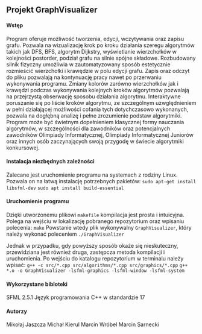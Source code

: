 ## Projekt GraphVisualizer

#### Wstęp
Program oferuje możliwość tworzenia, edycji, wczytywania oraz zapisu grafu. Pozwala na wizualizację krok po kroku działania szeregu algorytmów takich jak DFS, BFS, algorytm Dijkstry, wyświetlanie wierzchołków w kolejności postorder, podział grafu na silnie spójne składowe. Rozbudowany silnik fizyczny umożliwia w zautomatyzowany sposób estetycznie rozmieścić wierzchołki i krawędzie w polu edycji grafu. Zapis oraz odczyt do pliku pozwalają na kontynuację pracy nawet po przerwaniu wykonywania programu. Zmiany kolorów zarówno wierzchołków jak i krawędzi podczas wykonywania kolejnych kroków algorytmów pozwalają na przejrzystą obserwację sposobu działania algorytmu. Interaktywne poruszanie się po liście kroków algorytmu, ze szczególnym uzwględnieniem w pełni działającej możliwości cofania tych dotychczasowo wykonanych, pozwala na dogłębną analizę i pełne zrozumienie podstaw algorytmiki. Program może być świetnym dopełnieniem klasycznej formy nauczania algorytmów, w szczególności dla zawodników oraz potencjalnych zawodników Olimpiady Informatycznej, Olimpiady Informatycznej Juniorów oraz innych osób zaczynających swoją przygodę w świecie algorytmiki konkursowej. 


#### Instalacja niezbędnych zależności
Zalecane jest uruchomienie programu na systemach z rodziny Linux. Pozwala on na łatwą instalację potrzebnych pakietów:
`sudo apt-get install libsfml-dev`
`sudo apt install build-essential`

#### Uruchomienie programu
Dzięki utworzonemu plikowi `makefile` kompilacja jest prosta i intuicyjna. Polega na wejściu w lokalizację pobranego repozytorium oraz wpisaniu polecenia:
`make`
Powstanie wtedy plik wykonywalny `GraphVisualizer`, który należy wykonać poleceniem
`./GraphVisualizer`

Jednak w przypadku, gdy powyższy sposób okaże się nieskuteczny, przewidziana jest również druga,
zastępcza metoda kompilacji i uruchomienia. Po wejściu do katalogu repozytorium w terminalu należy wpisać:
`g++ -c src/*.cpp src/algorithms/*.cpp src/graphics/*.cpp`
`g++ *.o -o GraphVisualizer -lsfml-graphics -lsfml-window -lsfml-system`


#### Wykorzystane bibloteki
SFML 2.5.1
Język programowania C++ w standardzie 17

#### Autorzy
Mikołaj Jaszcza
Michał Kierul
Marcin Wróbel
Marcin Sarnecki
